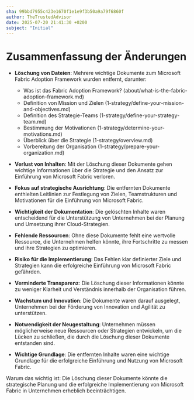 ```yaml
---
sha: 99bbd7955c423e1670f1e1e9f3b50a9a79f6860f
author: TheTrustedAdvisor
date: 2025-07-20 21:41:30 +0200
subject: "Initial"
---
```


  # Zusammenfassung der Änderungen

- **Löschung von Dateien**: Mehrere wichtige Dokumente zum Microsoft Fabric Adoption Framework wurden entfernt, darunter:
  - Was ist das Fabric Adoption Framework? (about/what-is-the-fabric-adoption-framework.md)
  - Definition von Mission und Zielen (1-strategy/define-your-mission-and-objectives.md)
  - Definition des Strategie-Teams (1-strategy/define-your-strategy-team.md)
  - Bestimmung der Motivationen (1-strategy/determine-your-motivations.md)
  - Überblick über die Strategie (1-strategy/overview.md)
  - Vorbereitung der Organisation (1-strategy/prepare-your-organization.md)

- **Verlust von Inhalten**: Mit der Löschung dieser Dokumente gehen wichtige Informationen über die Strategie und den Ansatz zur Einführung von Microsoft Fabric verloren.

- **Fokus auf strategische Ausrichtung**: Die entfernten Dokumente enthielten Leitlinien zur Festlegung von Zielen, Teamstrukturen und Motivationen für die Einführung von Microsoft Fabric.

- **Wichtigkeit der Dokumentation**: Die gelöschten Inhalte waren entscheidend für die Unterstützung von Unternehmen bei der Planung und Umsetzung ihrer Cloud-Strategien.

- **Fehlende Ressourcen**: Ohne diese Dokumente fehlt eine wertvolle Ressource, die Unternehmen helfen könnte, ihre Fortschritte zu messen und ihre Strategien zu optimieren.

- **Risiko für die Implementierung**: Das Fehlen klar definierter Ziele und Strategien kann die erfolgreiche Einführung von Microsoft Fabric gefährden.

- **Verminderte Transparenz**: Die Löschung dieser Informationen könnte zu weniger Klarheit und Verständnis innerhalb der Organisation führen.

- **Wachstum und Innovation**: Die Dokumente waren darauf ausgelegt, Unternehmen bei der Förderung von Innovation und Agilität zu unterstützen.

- **Notwendigkeit der Neugestaltung**: Unternehmen müssen möglicherweise neue Ressourcen oder Strategien entwickeln, um die Lücken zu schließen, die durch die Löschung dieser Dokumente entstanden sind.

- **Wichtige Grundlage**: Die entfernten Inhalte waren eine wichtige Grundlage für die erfolgreiche Einführung und Nutzung von Microsoft Fabric.

Warum das wichtig ist: Die Löschung dieser Dokumente könnte die strategische Planung und die erfolgreiche Implementierung von Microsoft Fabric in Unternehmen erheblich beeinträchtigen.
